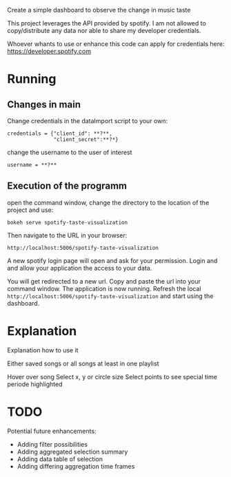 Create a simple dashboard to observe the change in music taste

This project leverages the API provided by spotify.
I am not allowed to copy/distribute any data nor able to share my developer credentials.

Whoever whants to use or enhance this code can apply for credentials here: https://developer.spotify.com

Running
=======
Changes in main
---------------
Change credentials in the dataImport script to your own:


    credentials = {"client_id": **?**,
                   "client_secret":**?*}

change the username to the user of interest

    username = **?**

Execution of the programm
-------------------------
open the command window, change the directory to the location of the project
and use:

    bokeh serve spotify-taste-visualization
 
Then navigate to the URL in your browser:

    http://localhost:5006/spotify-taste-visualization

A new spotify login page will open and ask for your permission.
Login and and allow your application the access to your data.

You will get redirected to a new url. Copy and paste the url into your command window.
The application is now running. Refresh the local ``http://localhost:5006/spotify-taste-visualization`` and start using the dashboard.

Explanation
=======

Explanation how to use it

Either saved songs or all songs at least in one playlist

Hover over song
Select x, y or circle size
Select points to see special time periode highlighted

TODO
====
Potential future enhancements:
- Adding filter possibilities
- Adding aggregated selection summary
- Adding data table of selection
- Adding differing aggregation time frames
